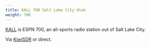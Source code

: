 ```yaml
---
title: KALL 700 Salt Lake City Utah
weight: 700
---
```

[KALL] is ESPN 700, an all-sports radio station out of Salt Lake City.

Via [KiwiSDR] or direct.

[KiwiSDR]:http://24.117.138.93:8073/?f=700.00amz10
[KALL]:https://espn700sports.com/
